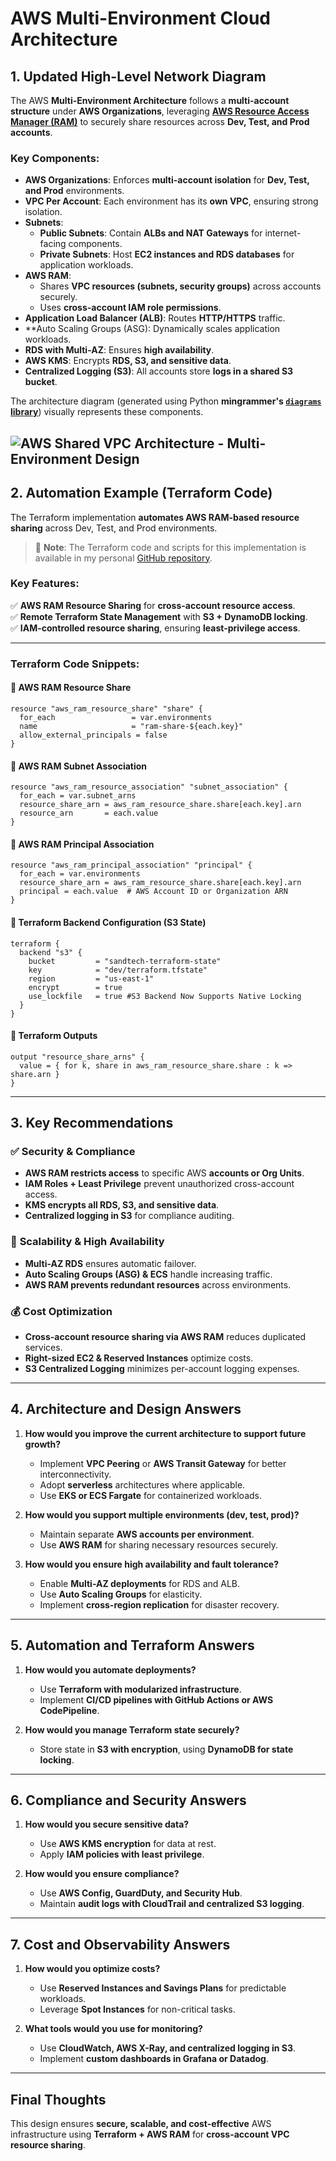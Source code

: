 # **AWS Multi-Environment Cloud Architecture**

## **1. Updated High-Level Network Diagram**

The AWS **Multi-Environment Architecture** follows a **multi-account structure** under **AWS Organizations**, leveraging **[AWS Resource Access Manager (RAM)](https://aws.amazon.com/ram/)** to securely share resources across **Dev, Test, and Prod accounts**. 

### **Key Components:**
- **AWS Organizations**: Enforces **multi-account isolation** for **Dev, Test, and Prod** environments.
- **VPC Per Account**: Each environment has its **own VPC**, ensuring strong isolation.
- **Subnets**:
  - **Public Subnets**: Contain **ALBs and NAT Gateways** for internet-facing components.
  - **Private Subnets**: Host **EC2 instances and RDS databases** for application workloads.
- **AWS RAM**:  
  - Shares **VPC resources (subnets, security groups)** across accounts securely.
  - Uses **cross-account IAM role permissions**.
- **Application Load Balancer (ALB)**: Routes **HTTP/HTTPS** traffic.
- **Auto Scaling Groups (ASG): Dynamically scales application workloads.
- **RDS with Multi-AZ**: Ensures **high availability**.
- **AWS KMS**: Encrypts **RDS, S3, and sensitive data**.
- **Centralized Logging (S3)**: All accounts store **logs in a shared S3 bucket**.

The architecture diagram (generated using Python **mingrammer's [`diagrams` library](https://diagrams.mingrammer.com/docs/nodes/aws)**) visually represents these components.

![AWS Shared VPC Architecture - Multi-Environment Design](scripts/aws_shared_vpc_architecture-3.png "AWS Multi-Environment Architecture Diagram")
---

## **2. Automation Example (Terraform Code)**

The Terraform implementation **automates AWS RAM-based resource sharing** across Dev, Test, and Prod environments.
> 📌 **Note**: The Terraform code and scripts for this implementation is available in my personal [GitHub repository](https://github.com/ayobuba/sand-curly-funicular).


### **Key Features:**
✅ **AWS RAM Resource Sharing** for **cross-account resource access**.  
✅ **Remote Terraform State Management** with **S3 + DynamoDB locking**.  
✅ **IAM-controlled resource sharing**, ensuring **least-privilege access**.

---

### **Terraform Code Snippets:**

#### **🔹 AWS RAM Resource Share**
```hcl
resource "aws_ram_resource_share" "share" {
  for_each                 = var.environments
  name                     = "ram-share-${each.key}"
  allow_external_principals = false
}
```

#### **🔹 AWS RAM Subnet Association**
```hcl
resource "aws_ram_resource_association" "subnet_association" {
  for_each = var.subnet_arns
  resource_share_arn = aws_ram_resource_share.share[each.key].arn
  resource_arn       = each.value
}
```

#### **🔹 AWS RAM Principal Association**
```hcl
resource "aws_ram_principal_association" "principal" {
  for_each = var.environments
  resource_share_arn = aws_ram_resource_share.share[each.key].arn
  principal = each.value  # AWS Account ID or Organization ARN
}
```

#### **🔹 Terraform Backend Configuration (S3 State)**
```hcl
terraform {
  backend "s3" {
    bucket         = "sandtech-terraform-state"
    key            = "dev/terraform.tfstate"
    region         = "us-east-1"
    encrypt        = true
    use_lockfile   = true #S3 Backend Now Supports Native Locking
  }
}
```

#### **🔹 Terraform Outputs**
```hcl
output "resource_share_arns" {
  value = { for k, share in aws_ram_resource_share.share : k => share.arn }
}
```

---

## **3. Key Recommendations**

### ✅ **Security & Compliance**
- **AWS RAM restricts access** to specific AWS **accounts or Org Units**.
- **IAM Roles + Least Privilege** prevent unauthorized cross-account access.
- **KMS encrypts all RDS, S3, and sensitive data**.
- **Centralized logging in S3** for compliance auditing.

### 🚀 **Scalability & High Availability**
- **Multi-AZ RDS** ensures automatic failover.
- **Auto Scaling Groups (ASG) & ECS** handle increasing traffic.
- **AWS RAM prevents redundant resources** across environments.

### 💰 **Cost Optimization**
- **Cross-account resource sharing via AWS RAM** reduces duplicated services.
- **Right-sized EC2 & Reserved Instances** optimize costs.
- **S3 Centralized Logging** minimizes per-account logging expenses.

---

## **4. Architecture and Design Answers**

1. **How would you improve the current architecture to support future growth?**
   - Implement **VPC Peering** or **AWS Transit Gateway** for better interconnectivity.
   - Adopt **serverless** architectures where applicable.
   - Use **EKS or ECS Fargate** for containerized workloads.

2. **How would you support multiple environments (dev, test, prod)?**
   - Maintain separate **AWS accounts per environment**.
   - Use **AWS RAM** for sharing necessary resources securely.

3. **How would you ensure high availability and fault tolerance?**
   - Enable **Multi-AZ deployments** for RDS and ALB.
   - Use **Auto Scaling Groups** for elasticity.
   - Implement **cross-region replication** for disaster recovery.

---

## **5. Automation and Terraform Answers**

1. **How would you automate deployments?**
   - Use **Terraform with modularized infrastructure**.
   - Implement **CI/CD pipelines with GitHub Actions or AWS CodePipeline**.

2. **How would you manage Terraform state securely?**
   - Store state in **S3 with encryption**, using **DynamoDB for state locking**.

---

## **6. Compliance and Security Answers**

1. **How would you secure sensitive data?**
   - Use **AWS KMS encryption** for data at rest.
   - Apply **IAM policies with least privilege**.

2. **How would you ensure compliance?**
   - Use **AWS Config, GuardDuty, and Security Hub**.
   - Maintain **audit logs with CloudTrail and centralized S3 logging**.

---

## **7. Cost and Observability Answers**

1. **How would you optimize costs?**
   - Use **Reserved Instances and Savings Plans** for predictable workloads.
   - Leverage **Spot Instances** for non-critical tasks.

2. **What tools would you use for monitoring?**
   - Use **CloudWatch, AWS X-Ray, and centralized logging in S3**.
   - Implement **custom dashboards in Grafana or Datadog**.

---

## **Final Thoughts**

This design ensures **secure, scalable, and cost-effective** AWS infrastructure using **Terraform + AWS RAM** for **cross-account VPC resource sharing**.